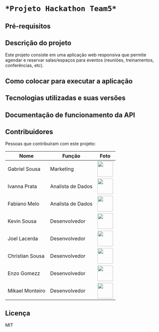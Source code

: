# ```*Projeto Hackathon Team5*```

## Pré-requisitos

## Descrição do projeto

Este projeto consiste em uma aplicação web responsiva que permite agendar e reservar salas/espaços para eventos (reuniões, treinamentos, conferências, etc).

## Como colocar para executar a aplicação

## Tecnologias utilizadas e suas versões

## Documentação de funcionamento da API

## Contribuidores

Pessoas que contribuíram com este projeto:

| Nome | Função | Foto |
| --------------- | ----------------- | --------------------------------------------------------------- |
| Gabriel Sousa   | Marketing         | <img src="https://github.com/gabriellsousa.png" width="50">     |
| Ivanna Prata    | Analista de Dados | <img src="https://github.com/ivannaprata.png" width="50">       |
| Fabiano Melo    | Analista de Dados | <img src="https://github.com/fabianopmelo.png" width="50">      |
| Kevin Sousa     | Desenvolvedor     | <img src="https://github.com/kevinDsousa.png" width="50">       |
| Joel Lacerda    | Desenvolvedor     | <img src="https://github.com/joellacerda.png" width="50">       |
| Christian Sousa | Desenvolvedor     | <img src="https://github.com/christiansousadev.png" width="50"> |
| Enzo Gomezz     | Desenvolvedor     | <img src="https://github.com/enzogomezz.png" width="50">        |
| Mikael Monteiro | Desenvolvedor     | <img src="https://github.com/mikaelmonteirodev.png" width="50"> |

## Licença

MIT




